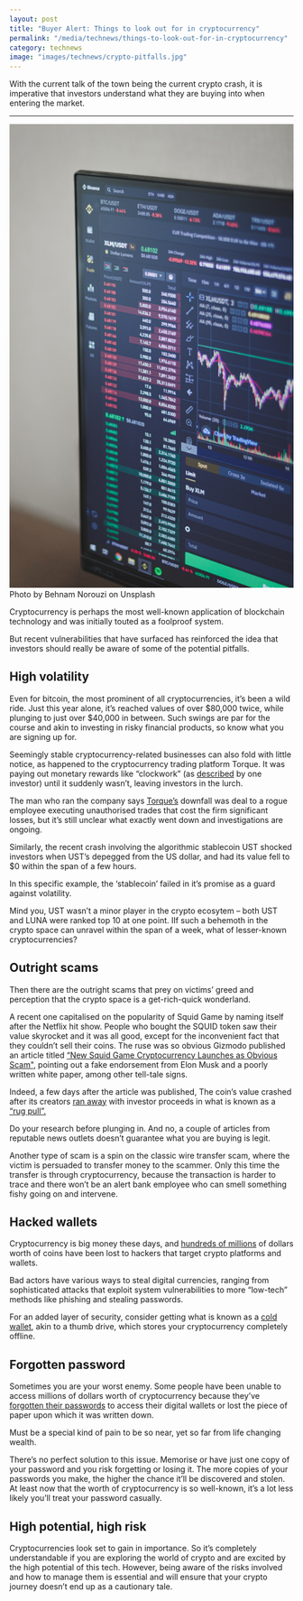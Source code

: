 ```yaml
---
layout: post
title: "Buyer Alert: Things to look out for in cryptocurrency"
permalink: "/media/technews/things-to-look-out-for-in-cryptocurrency"
category: technews
image: "images/technews/crypto-pitfalls.jpg"
---
```


With the current talk of the town being the current crypto crash, it is imperative that investors understand what they are buying into when entering the market.

---

![Volatile Crypto market](/images/technews/crypto-pitfalls.jpg)
Photo by Behnam Norouzi on Unsplash

Cryptocurrency is perhaps the most well-known application of blockchain technology and was initially touted as a foolproof system. 

But recent vulnerabilities that have surfaced has reinforced the idea that investors should really be aware of some of the potential pitfalls. 

## High volatility 

Even for bitcoin, the most prominent of all cryptocurrencies, it’s been a wild ride. Just this year alone, it’s reached values of over $80,000 twice, while plunging to just over $40,000 in between. Such swings are par for the course and akin to investing in risky financial products, so know what you are signing up for. 

Seemingly stable cryptocurrency-related businesses can also fold with little notice, as happened to the cryptocurrency trading platform Torque. It was paying out monetary rewards like “clockwork” (as [described](https://www.channelnewsasia.com/cnainsider/get-rich-quick-avoid-cryptocurrency-scams-losses-investment-risk-2079181) by one investor) until it suddenly wasn’t, leaving investors in the lurch.  

The man who ran the company says [Torque’s](https://www.straitstimes.com/business/companies-markets/at-least-70-police-reports-filed-against-singaporean-run-crypto-trading) downfall was deal to a rogue employee executing unauthorised trades that cost the firm significant losses, but it’s still unclear what exactly went down and investigations are ongoing. 

Similarly, the recent crash involving the algorithmic stablecoin UST shocked investors when UST’s depegged from the US dollar, and had its value fell to $0 within the span of a few hours. 

In this specific example, the ‘stablecoin’ failed in it’s promise as a guard against volatility. 

Mind you, UST wasn’t a minor player in the crypto ecosytem – both UST and LUNA were ranked top 10 at one point. IIf such a behemoth in the crypto space can unravel within the span of a week, what of lesser-known cryptocurrencies? 

## Outright scams


Then there are the outright scams that prey on victims’ greed and perception that the crypto space is a get-rich-quick wonderland. 

A recent one capitalised on the popularity of Squid Game by naming itself after the Netflix hit show. People who bought the SQUID token saw their value skyrocket and it was all good, except for the inconvenient fact that they couldn’t sell their coins. The ruse was so obvious Gizmodo published an article titled [“New Squid Game Cryptocurrency Launches as Obvious Scam"](https://gizmodo.com/new-squid-game-cryptocurrency-launches-as-obvious-scam-1847961584), pointing out a fake endorsement from Elon Musk and a poorly written white paper, among other tell-tale signs. 

Indeed, a few days after the article was published, The coin’s value crashed after its creators [ran away](https://www.forbes.com/sites/jonathanponciano/2021/11/01/viral-squid-game-cryptocurrency-crashes-100-in-minutes-after-founders-reportedly-run-away-with-25-million/?sh=2ac600504ac2) with investor proceeds in what is known as a [“rug pull”.](https://coinmarketcap.com/alexandria/glossary/rug-pull) 

Do your research before plunging in. And no, a couple of articles from reputable news outlets doesn’t guarantee what you are buying is legit. 

Another type of scam is a spin on the classic wire transfer scam, where the victim is persuaded to transfer money to the scammer. Only this time the transfer is through cryptocurrency, because the transaction is harder to trace and there won’t be an alert bank employee who can smell something fishy going on and intervene. 

## Hacked wallets

Cryptocurrency is big money these days, and [hundreds of millions](https://www.forbes.com/sites/jonathanponciano/2021/08/10/more-than-600-million-stolen-in-ethereum-and-other-cryptocurrencies-marking-one-of-cryptos-biggest-hacks-ever/?sh=46dde6a57f62) of dollars worth of coins have been lost to hackers that target crypto platforms and wallets. 

Bad actors have various ways to steal digital currencies, ranging from sophisticated attacks that exploit system vulnerabilities to more “low-tech” methods like phishing and stealing passwords.  

For an added layer of security, consider getting what is known as a [cold wallet](https://time.com/nextadvisor/investing/cryptocurrency/hot-wallet-vs-cold-wallet/), akin to a thumb drive, which stores your cryptocurrency completely offline. 

## Forgotten password

Sometimes you are your worst enemy. Some people have been unable to access millions of dollars worth of cryptocurrency because they’ve [forgotten their passwords](https://www.nytimes.com/2021/01/12/technology/bitcoin-passwords-wallets-fortunes.html) to access their digital wallets or lost the piece of paper upon which it was written down. 

Must be a special kind of pain to be so near, yet so far from life changing wealth. 

There’s no perfect solution to this issue. Memorise or have just one copy of your password and you risk forgetting or losing it. The more copies of your passwords you make, the higher the chance it’ll be discovered and stolen. At least now that the worth of cryptocurrency is so well-known, it’s a lot less likely you’ll treat your password casually.

## High potential, high risk

Cryptocurrencies look set to gain in importance. So it’s completely understandable if you are exploring the world of crypto and are excited by the high potential of this tech. However, being aware of the risks involved and how to manage them is essential and will ensure that your crypto journey doesn’t end up as a cautionary tale. 

